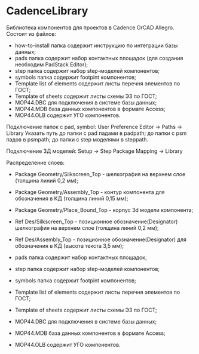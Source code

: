 # CadenceLibrary
Библиотека компонентов для проектов в Cadence OrCAD Allegro.
Состоит из файлов:
- how-to-install папка содержит инструкцию по интеграции базы данных;
- pads папка содержит набор контактных площадок (для создания необходим PadStack Editor);
- step папка содержит набор step-моделей компонентов; 
- symbols папка содержит footpint компонентов;
- Template list of elements содержит листы перечня элементов по ГОСТ;
- Template of sheets содержит листы схемы Э3 по ГОСТ;
- MOP44.DBC для подключения в системе базы данных;
- MOP44.MDB база данных компонентов в формате Access;
- MOP44.OLB содержит УГО компонентов.

Подключение папок с pad, symbol:
User Preference Editor -> Paths -> Library
Указать путь до папки с pad падами в padpath;
             до папки с psm падов в psmpath;
             до папки с step моделями в steppath.
             
Подключение 3Д моделей:
Setup -> Step Package Mapping -> Library

Распределение слоев:
- Package Geometry/Silkscreen_Top - шелкография на верхнем слое (толщина линий 0,2 мм);
- Package Geometry/Assembly_Top - контур компонента для обозначения в КД (толщина линий 0,15 мм);
- Package Geometry/Place_Bound_Top - корпус 3d модели компонента;
- Ref Des/Silkscreen_Top - позиционное обозначение(Designator) шелкография на верхнем слое (толщина линий 0,2 мм);
- Ref Des/Assembly_Top - позиционное обозначение(Designator) для обозначения в КД (высота текста 3,5 мм);

- pads папка содержит набор контактных площадок;
- step папка содержит набор step-моделей компонентов; 
- symbols папка содержит footpint компонентов;
- Template list of elements содержит листы перечня элементов по ГОСТ;
- Template of sheets содержит листы схемы Э3 по ГОСТ;
- MOP44.DBC для подключения в системе базы данных;
- MOP44.MDB база данных компонентов в формате Access;
- MOP44.OLB содержит УГО компонентов.
